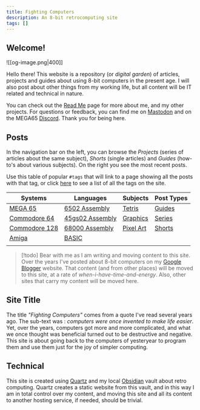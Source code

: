 ```yaml
---
title: Fighting Computers
description: An 8-bit retrocomputing site
tags: []
---
```

## Welcome!

![[og-image.png|400]]

Hello there! This website is a repository (or *digital garden*) of articles, projects and guides about using 8-bit computers in the present age. I will also post about other things from my working life, but all content will be IT related and technical in nature.

You can check out the [Read Me](/Readme) page for more about me, and my other projects. For questions or feedback, you can find me on [Mastodon](https://oldbytes.space/@wiebow) and on the MEGA65 [Discord](https://discord.com/invite/5DNvESf). Thank you for being here.

## Posts

In the navigation bar on the left, you can browse the *Projects* (series of articles about the same subject), *Shorts* (single articles) and *Guides* (how-to's about various subjects).  On the right you see the most recent posts.

Use this table of popular `#tags` that will link to  a page showing all the posts with that tag, or click [here](tags) to see a list of all the tags on the site.

| Systems | Languages | Subjects | Post Types |
| ---- | ---- | ---- | ---- |
| [MEGA 65](tags/mega-65) | [6502 Assembly](tags/asm6502) | [Tetris](tags/tetris) | [Guides](tags/guide) |
| [Commodore 64](tags/commodore-64) | [45gs02 Assembly](tags/asm45gs02) | [Graphics](tags/graphics) | [Series](tags/series) |
| [Commodore 128](tags/commodore-128) | [68000 Assembly](tags/asm68000) | [Pixel Art](tags/pixel-art) | [Shorts](tags/shorts) |
| [Amiga](tags/amiga) | [BASIC](tags/basic) |  |  |
|  |  |  |  |

>[!todo]
>Bear with me as I am writing and moving content to this site. Over the years I've posted about 8-bit computers on my [Google Blogger](https://devdef.blogspot.com/) website. That content (and from other places) will be moved to this site, at a rate of *when-i-have-time-and-energy*. Also, other sites that carry my content will be moved here.

## Site Title

The title *"Fighting Computers"* comes from a quote I've read several years ago. The sub-text was : *computers were once invented to make life easier*. Yet, over the years, computers got more and more complicated, and what we once thought was beneficial turned out to be destructive and negative. This site is about going back to the computers of yesteryear to program them and use them just for the joy of simpler computing.

## Technical

This site is created using [Quartz](https://quartz.jzhao.xyz/) and my local [Obsidian](https://obsidian.md) vault about retro computing. Quartz creates a static website from this vault, and in this way I am in total control over my content, and moving this site and all its content to another hosting service, if needed, should be trivial.


